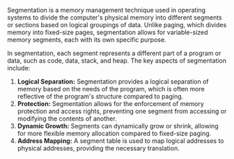 Segmentation is a memory management technique used in operating systems to divide the computer's physical memory into different segments or sections based on logical groupings of data. Unlike paging, which divides memory into fixed-size pages, segmentation allows for variable-sized memory segments, each with its own specific purpose.

In segmentation, each segment represents a different part of a program or data, such as code, data, stack, and heap. The key aspects of segmentation include:

1. **Logical Separation:** Segmentation provides a logical separation of memory based on the needs of the program, which is often more reflective of the program's structure compared to paging.
2. **Protection:** Segmentation allows for the enforcement of memory protection and access rights, preventing one segment from accessing or modifying the contents of another.
3. **Dynamic Growth:** Segments can dynamically grow or shrink, allowing for more flexible memory allocation compared to fixed-size paging.
4. **Address Mapping:** A segment table is used to map logical addresses to physical addresses, providing the necessary translation.